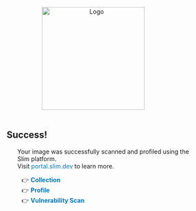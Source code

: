 <style>
.font-class {
  text-decoration: none;
  color: rgb(0, 120, 202);
  cursor:pointer;
}
    </style>
<div align="center">
  <a href="https://www.slim.ai/" target="_blank">
    <img src="https://www.slim.ai/_nuxt/img/logo_charcoal_424242.3a75b12.svg" alt="Logo" width="240">
  </a>
</div>
<br />
<div  style="margin-left:50px;">
<h2>Success!</h2>
<p style="margin-left:25px;"> 
Your image was successfully scanned and profiled using the Slim platform.<br />Visit <a class="font-class" href="https://portal.slim.dev/"  target="_blank">portal.slim.dev</a> to learn more.</p>
<div  style="margin-left:35px;">
👉 <a class="font-class" href="https://portal.slim.dev/collections/__COLLECTION__" target="_blank"><b>Collection</b></a><br />
👉 <a class="font-class" href="__PROFILE__#explorer" target="_blank"><b>Profile</b></a><br />
👉 <a class="font-class" href="__PROFILE__#vulnerabilities" target="_blank"><b>Vulnerability Scan</b></a></div>
</div>